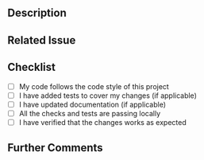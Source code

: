 ## Description
<!-- Provide a brief summary of the changes introduced in this PR -->

## Related Issue
<!-- Link any relevant issue or ticket -->

## Checklist
- [ ] My code follows the code style of this project
- [ ] I have added tests to cover my changes (if applicable)
- [ ] I have updated documentation (if applicable)
- [ ] All the checks and tests are passing locally
- [ ] I have verified that the changes works as expected

## Further Comments
<!-- If there is anything else you would like to add, please do so here -->
